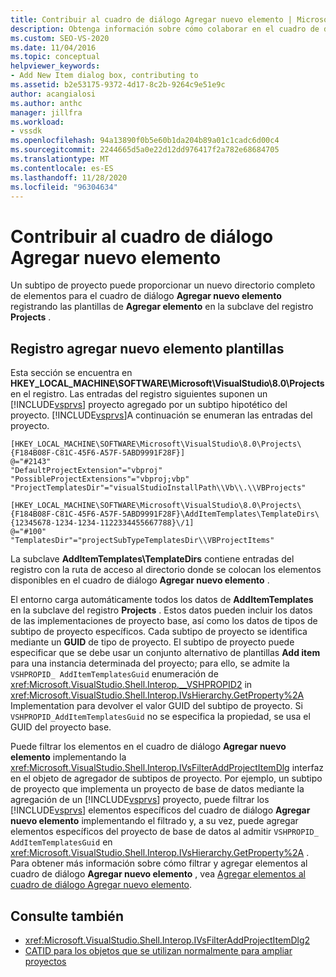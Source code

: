 ```yaml
---
title: Contribuir al cuadro de diálogo Agregar nuevo elemento | Microsoft Docs
description: Obtenga información sobre cómo colaborar en el cuadro de diálogo Agregar nuevo elemento de Visual Studio registrando las plantillas de Agregar elemento en la subclave del registro Projects.
ms.custom: SEO-VS-2020
ms.date: 11/04/2016
ms.topic: conceptual
helpviewer_keywords:
- Add New Item dialog box, contributing to
ms.assetid: b2e53175-9372-4d17-8c2b-9264c9e51e9c
author: acangialosi
ms.author: anthc
manager: jillfra
ms.workload:
- vssdk
ms.openlocfilehash: 94a13890f0b5e60b1da204b89a01c1cadc6d00c4
ms.sourcegitcommit: 2244665d5a0e22d12dd976417f2a782e68684705
ms.translationtype: MT
ms.contentlocale: es-ES
ms.lasthandoff: 11/28/2020
ms.locfileid: "96304634"
---
```

# <a name="contribute-to-the-add-new-item-dialog-box"></a>Contribuir al cuadro de diálogo Agregar nuevo elemento
Un subtipo de proyecto puede proporcionar un nuevo directorio completo de elementos para el cuadro de diálogo **Agregar nuevo elemento** registrando las plantillas de **Agregar elemento** en la subclave del registro **Projects** .

## <a name="register-add-new-item-templates"></a>Registro agregar nuevo elemento plantillas
 Esta sección se encuentra en **HKEY_LOCAL_MACHINE\SOFTWARE\Microsoft\VisualStudio\8.0\Projects** en el registro. Las entradas del registro siguientes suponen un [!INCLUDE[vsprvs](../../code-quality/includes/vsprvs_md.md)] proyecto agregado por un subtipo hipotético del proyecto. [!INCLUDE[vsprvs](../../code-quality/includes/vsprvs_md.md)]A continuación se enumeran las entradas del proyecto.

```
[HKEY_LOCAL_MACHINE\SOFTWARE\Microsoft\VisualStudio\8.0\Projects\{F184B08F-C81C-45F6-A57F-5ABD9991F28F}]
@="#2143"
"DefaultProjectExtension"="vbproj"
"PossibleProjectExtensions"="vbproj;vbp"
"ProjectTemplatesDir"="visualStudioInstallPath\\Vb\\.\\VBProjects"

[HKEY_LOCAL_MACHINE\SOFTWARE\Microsoft\VisualStudio\8.0\Projects\{F184B08F-C81C-45F6-A57F-5ABD9991F28F}\AddItemTemplates\TemplateDirs\{12345678-1234-1234-1122334455667788}\/1]
@="#100"
"TemplatesDir"="projectSubTypeTemplatesDir\\VBProjectItems"
```

 La subclave **AddItemTemplates\TemplateDirs** contiene entradas del registro con la ruta de acceso al directorio donde se colocan los elementos disponibles en el cuadro de diálogo **Agregar nuevo elemento** .

 El entorno carga automáticamente todos los datos de **AddItemTemplates** en la subclave del registro **Projects** . Estos datos pueden incluir los datos de las implementaciones de proyecto base, así como los datos de tipos de subtipo de proyecto específicos. Cada subtipo de proyecto se identifica mediante un **GUID** de tipo de proyecto. El subtipo de proyecto puede especificar que se debe usar un conjunto alternativo de plantillas **Add item** para una instancia determinada del proyecto; para ello, se admite la `VSHPROPID_ AddItemTemplatesGuid` enumeración de <xref:Microsoft.VisualStudio.Shell.Interop.__VSHPROPID2> in <xref:Microsoft.VisualStudio.Shell.Interop.IVsHierarchy.GetProperty%2A> Implementation para devolver el valor GUID del subtipo de proyecto. Si `VSHPROPID_AddItemTemplatesGuid` no se especifica la propiedad, se usa el GUID del proyecto base.

 Puede filtrar los elementos en el cuadro de diálogo **Agregar nuevo elemento** implementando la <xref:Microsoft.VisualStudio.Shell.Interop.IVsFilterAddProjectItemDlg> interfaz en el objeto de agregador de subtipos de proyecto. Por ejemplo, un subtipo de proyecto que implementa un proyecto de base de datos mediante la agregación de un [!INCLUDE[vsprvs](../../code-quality/includes/vsprvs_md.md)] proyecto, puede filtrar los [!INCLUDE[vsprvs](../../code-quality/includes/vsprvs_md.md)] elementos específicos del cuadro de diálogo **Agregar nuevo elemento** implementando el filtrado y, a su vez, puede agregar elementos específicos del proyecto de base de datos al admitir `VSHPROPID_ AddItemTemplatesGuid` en <xref:Microsoft.VisualStudio.Shell.Interop.IVsHierarchy.GetProperty%2A> . Para obtener más información sobre cómo filtrar y agregar elementos al cuadro de diálogo **Agregar nuevo elemento** , vea [Agregar elementos al cuadro de diálogo Agregar nuevo elemento](../../extensibility/internals/adding-items-to-the-add-new-item-dialog-boxes.md).

## <a name="see-also"></a>Consulte también
- <xref:Microsoft.VisualStudio.Shell.Interop.IVsFilterAddProjectItemDlg2>
- [CATID para los objetos que se utilizan normalmente para ampliar proyectos](../../extensibility/internals/catids-for-objects-that-are-typically-used-to-extend-projects.md)
